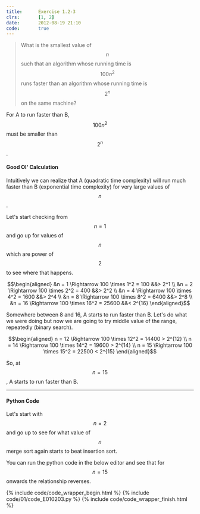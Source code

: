 ```yaml
---
title:      Exercise 1.2-3
clrs:       [1, 2]
date:       2012-08-19 21:10
code:       true
---
```


> What is the smallest value of $$n$$ such that an algorithm whose running time is $$100n^2$$ runs faster than an algorithm whose running time is $$2^n$$ on the same machine?

For A to run faster than B, $$100n^2$$ must be smaller than $$2^n$$.

#### Good Ol' Calculation

Intuitively we can realize that A (quadratic time complexity) will run much faster than B (exponential time complexity) for very large values of $$n$$.

Let's start checking from $$n = 1$$ and go up for values of $$n$$ which are power of $$2$$ to see where that happens.

$$\begin{aligned}
&n = 1  \Rightarrow 100 \times 1^2  = 100   &&> 2^1 \\
&n = 2  \Rightarrow 100 \times 2^2  = 400   &&> 2^2 \\
&n = 4  \Rightarrow 100 \times 4^2  = 1600  &&> 2^4 \\
&n = 8  \Rightarrow 100 \times 8^2  = 6400  &&> 2^8 \\
&n = 16 \Rightarrow 100 \times 16^2 = 25600 &&< 2^{16}
\end{aligned}$$

Somewhere between 8 and 16, A starts to run faster than B. Let's do what we were doing but now we are going to try middle value of the range, repeatedly (binary search).

$$\begin{aligned}
n = 12 \Rightarrow 100 \times 12^2 = 14400 > 2^{12} \\
n = 14 \Rightarrow 100 \times 14^2 = 19600 > 2^{14} \\
n = 15 \Rightarrow 100 \times 15^2 = 22500 < 2^{15}
\end{aligned}$$

So, at $$n = 15$$, A starts to run faster than B.

---

#### Python Code

Let's start with $$n = 2$$ and go up to see for what value of $$n$$ merge sort again starts to beat insertion sort.

You can run the python code in the below editor and see that for $$n = 15$$ onwards the relationship reverses.

{% include code/code_wrapper_begin.html %}
{% include code/01/code_E010203.py %}
{% include code/code_wrapper_finish.html %}
